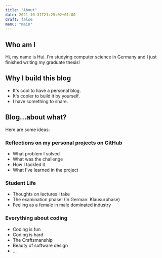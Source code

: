 ```yaml
---
title: "About"
date: 2021-10-31T21:25:02+01:00
draft: false
menu: "main"
---
```


## Who am I

Hi, my name is Hui. I'm studying computer science in Germany and I just finished writing my graduate thesis!

## Why I build this blog

- It's cool to have a personal blog.
- It's cooler to build it by yourself.
- I have something to share.

## Blog...about what?

Here are some ideas:

### Reflections on my personal projects on GitHub

- What problem I solved
- What was the challenge
- How I tackled it
- What I've learned in the project

### Student Life

- Thoughts on lectures I take
- The examination phase! (In German: Klausurphase)
- Feeling as a female in male dominated industry

### Everything about coding

- Coding is fun
- Coding is hard
- The Craftsmanship
- Beauty of software design
- ...
